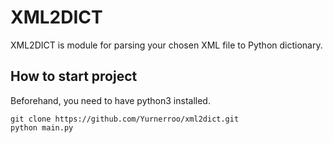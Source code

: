 # XML2DICT

XML2DICT is module for parsing your chosen XML file to Python dictionary.

## How to start project

Beforehand, you need to have python3 installed.

````
git clone https://github.com/Yurnerroo/xml2dict.git
python main.py
````

